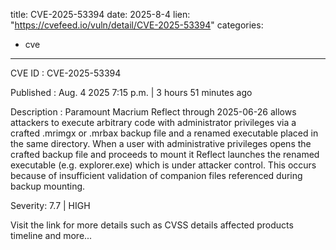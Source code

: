  
title: CVE-2025-53394
date: 2025-8-4
lien: "https://cvefeed.io/vuln/detail/CVE-2025-53394"
categories:
  - cve
---

CVE ID : CVE-2025-53394

Published :  Aug. 4
2025
7:15 p.m. | 3 hours
51 minutes ago

Description : Paramount Macrium Reflect through 2025-06-26 allows attackers to execute arbitrary code with administrator privileges via a crafted .mrimgx or .mrbax backup file and a renamed executable placed in the same directory. When a user with administrative privileges opens the crafted backup file and proceeds to mount it
Reflect launches the renamed executable (e.g.
explorer.exe)
which is under attacker control. This occurs because of insufficient validation of companion files referenced during backup mounting.

Severity: 7.7 | HIGH

Visit the link for more details
such as CVSS details
affected products
timeline
and more...
